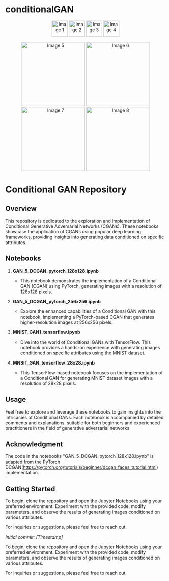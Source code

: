 # conditionalGAN

<p align="center">
  <img src="![b1e903da-f8b6-43d9-b7c8-b76087c2376d](https://github.com/shivam3110/conditionalGAN/assets/56818878/ef0efe71-3c9e-4745-b5f7-63ae5aa3d4fe)
" width="50" alt="Image 1">
  <img src="![DALL·E 2023-11-29 22 38 30 - _Panda Exploring ML Landscapes in lab while working on computer and two big screens full of code_  Description_ Visualize the diverse landscapes of ma](https://github.com/shivam3110/conditionalGAN/assets/56818878/8ee4835e-fd45-45b8-945b-544bb6a1825b)
" width="50" alt="Image 2">
  <img src="![f4359e0b-d9f2-4622-8f77-2548e1b99d0b](https://github.com/shivam3110/conditionalGAN/assets/56818878/f8ffd748-b8cf-4968-9ea9-bb0976d6d5f0)
" width="50" alt="Image 3">
  <img src="![75e3b113-7718-40c2-99e0-e7e61403f636](https://github.com/shivam3110/conditionalGAN/assets/56818878/9c7eb2aa-bb82-4477-9318-82d017ded4ab)
" width="50" alt="Image 4">
</p>

<p align="center">
  <img src="image5.jpg" width="200" alt="Image 5">
  <img src="image6.jpg" width="200" alt="Image 6">
  <img src="image7.jpg" width="200" alt="Image 7">
  <img src="image8.jpg" width="200" alt="Image 8">
</p>


# Conditional GAN Repository

## Overview

This repository is dedicated to the exploration and implementation of Conditional Generative Adversarial Networks (CGANs). These notebooks showcase the application of CGANs using popular deep learning frameworks, providing insights into generating data conditioned on specific attributes.

## Notebooks

1. **GAN_5_DCGAN_pytorch_128x128.ipynb**
   - This notebook demonstrates the implementation of a Conditional GAN (CGAN) using PyTorch, generating images with a resolution of 128x128 pixels.

2. **GAN_5_DCGAN_pytorch_256x256.ipynb**
   - Explore the enhanced capabilities of a Conditional GAN with this notebook, implementing a PyTorch-based CGAN that generates higher-resolution images at 256x256 pixels.

3. **MNIST_GAN1_tensorflow.ipynb**
   - Dive into the world of Conditional GANs with TensorFlow. This notebook provides a hands-on experience with generating images conditioned on specific attributes using the MNIST dataset.

4. **MNSIT_GAN_tensorflow_28x28.ipynb**
   - This TensorFlow-based notebook focuses on the implementation of a Conditional GAN for generating MNIST dataset images with a resolution of 28x28 pixels.

## Usage

Feel free to explore and leverage these notebooks to gain insights into the intricacies of Conditional GANs. Each notebook is accompanied by detailed comments and explanations, suitable for both beginners and experienced practitioners in the field of generative adversarial networks.

## Acknowledgment

The code in the notebooks "GAN_5_DCGAN_pytorch_128x128.ipynb" is adapted from the PyTorch DCGAN(https://pytorch.org/tutorials/beginner/dcgan_faces_tutorial.html) implementation.

## Getting Started

To begin, clone the repository and open the Jupyter Notebooks using your preferred environment. Experiment with the provided code, modify parameters, and observe the results of generating images conditioned on various attributes.

For inquiries or suggestions, please feel free to reach out.

*Initial commit: [Timestamp]*

To begin, clone the repository and open the Jupyter Notebooks using your preferred environment. Experiment with the provided code, modify parameters, and observe the results of generating images conditioned on various attributes.

For inquiries or suggestions, please feel free to reach out.

